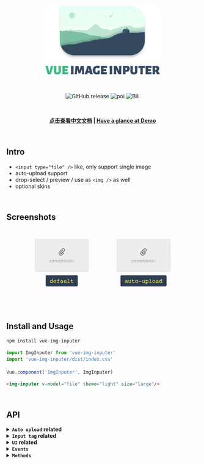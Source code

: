 <br>

<p align="center">
  <img width="300px" src="./src/assets/vip-logo.png" alt="vip" />
</p>
<br>

<p align="center">
  <img alt="GitHub release" src="https://img.shields.io/badge/release-v2.0.0-orange.svg?style=for-the-badge"/>
  <img alt="poi" src="https://img.shields.io/badge/poi-10-green.svg?style=for-the-badge"/>
  <img alt="Bili" src="https://img.shields.io/badge/bili-3-blue.svg?style=for-the-badge"/>
</p>

<br>

<p align="center">
  <b>
    <a href="https://github.com/waynecz/vue-img-inputer/blob/master/README-CN.MD">点击查看中文文档</a>
    |
    <a href="http://waynecz.github.io/VueImgInputer/index.html">Have a glance at Demo</a>
  </b>
</p>

<br>

## Intro

- `<input type="file" />` like, only support single image
- auto-upload support
- drop-select / preview / use as `<img />` as well
- optional skins

<br>

## Screenshots

<p align="center">
  <img height="180px" src="./src/assets/screenshot.gif"/>
</p>

<br>

## Install and Usage

```bash
npm install vue-img-inputer
```

```javascript
import ImgInputer from 'vue-img-inputer'
import 'vue-img-inputer/dist/index.css'

Vue.component('ImgInputer', ImgInputer)
```

```html
<img-inputer v-model="file" theme="light" size="large"/>
```

<br>

## API

<details><summary><strong><code>Auto upload</code> related</strong></summary>
<br>

1.  **`auto-uoload`**: Boolean  
    set to enable auto-upload

2.  **`action`**: String  
    upload request URL

3.  **`upload-key`**: String  
    **default**: `file`  
    key name in form-data

4.  **`extra-data`**: Object  
    extra data append in request's form-data

5.  **`headers`**: Object  
    set additional headers of request

6.  **`with-cookie`**: Boolean  
    whether cookies will send

7.  **`on-start`**: Function  
    **params**: func ( file )  
    hook function when upload start

8.  **`on-progress`**: Function  
    **params**: func ( event, file )  
    hook function when uploading, get progress by `event.percent`

9.  **`on-success`**: Function  
    **params**: func ( res, file )  
    hook function when upload success, `res` is response from server

10. **`on-error`**: Function  
    **params**: func ( err, file )  
    hook function when upload failed

<br/>
</details>

<details><summary><strong><code>Input tag</code> related</strong></summary>
<br>

1.  **`accept`**: String  
    **default**: `image/*,video/*;`  
    suggest to set a specific value like `image/jpg,image/gif;` for wildcard will lead to a serious delay

2.  **`placeholder`**: String  
    **default**: `点击或拖拽选择图片`

3.  **`id`**: String  
    **default**: random string in 4 length  
    id of input tag

4.  **`readonly`**: Boolean

5.  **`capture`**: Boolean  
    **default**: `false`  
    whether use camera directly in mobile

6.  **`max-size`**: Number  
    **default**: 5120  
    max-size of image (KB)

7.  **`name`**: Boolean  
    name of input tag

8.  **`any input's attribute`**  
    any input's original attributes set on component will be inherited by inner input tag

<br/>
</details>

<details><summary><strong><code>UI</code> related</strong></summary>
<br>

1.  **`img-src`**: String  
    image resource let component behavior like `<img />`

2.  **`theme`**: String  
    **default**: `material`
    two themes optional (light / material)

3.  **`size`**: String
    small / normal / large

4.  **`icon`**: String  
    clip / img / img2

5.  **`ali-icon`**: String  
    if you use [iconfont.cn](http://iconfont.cn/), set unicode of any icon to custom

6.  **`no-mask`**: Boolean  
    remove mask when hover

7.  **`no-hover-effect`**: Boolean  
    remove all hover effect (include text) when hover

8.  **`bottom-text`**: String  
    **default**: `点击或拖拽图片以修改`  
    text in the bottom when hover

9.  **`readonly-tip-text`**: String  
    **default**: `不可更改`  
    visible only the state is `readonly`, cover bottom-text

<br/>
</details>

<details><summary><strong><code>Events</code></strong></summary>
<br>

1.  **`on-change`**: Function  
    **params**: func ( file, fileName )  
    hook function when file selected

<br/>
</details>

<details><summary><strong><code>Methods</code></strong></summary>
<br>

1.  **`reset`**  
    reset componet but will not clear `img-src`

<br/>
</details>
